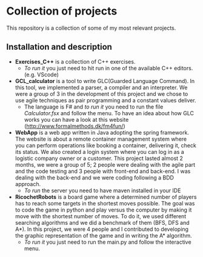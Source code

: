 
# Collection of projects

This repository is a collection of some of my most relevant projects.




## Installation and description

- **Exercises_C++** is a collection of C++ exercises.  
  - *To run it* you just need to hit run in one of the available C++ editors. (e.g. VScode)
- **GCL_calculator** is a tool to write GLC(Guarded Language Command). In this tool, we implemented a parser, a compiler and an interpreter. We were a group of 3 in the development of this project and we chose to use agile techniques as pair programming and a constant values deliver. 
  - The language is F# and *to run it* you need to run the file *Calculator.fsx* and follow the menu. To have an idea about how
    GLC works you can have a look at this website (http://www.formalmethods.dk/fm4fun/)
- **WebApp** is a web app written in Java adopting the spring framework. The website is about a remote container management system where you can perform operations like
  booking a container, delivering it, check its status. We also created a login system where you can log in as a logistic company owner or a customer. 
    This project lasted almost 2 months, we were a group of 5; 2 people were dealing with the agile part and the code testing and 3 people with front-end and back-end. I was dealing with the back-end and we were coding following a BDD approach. 
    - *To run* the server you need to have maven installed in your IDE
- **RicochetRobots** is a board game where a determined number of players has to reach some targets in the shortest moves possible. 
    The goal was to code the game in python and play versus the computer by making it move with the shortest number of moves. 
    To do it, we used different searching algorithms and we did a benchmark of them (BFS, DFS and A*). 
    In this project, we were 4 people and I contributed to developing the graphic representation of the game and in writing the A* algorithm. 
    - *To run it* you just need to run the main.py and follow the interactive menu.
 

    